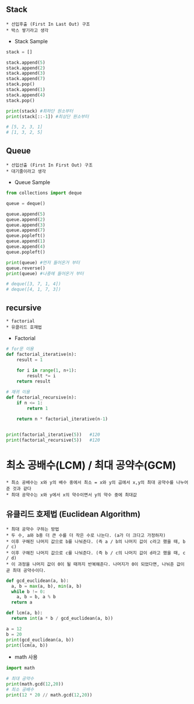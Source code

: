 ## Stack
    * 선입후출 (First In Last Out) 구조
    * 박스 쌓기라고 생각

* Stack Sample
~~~python
stack = []

stack.append(5)
stack.append(2)
stack.append(3)
stack.append(7)
stack.pop()
stack.append(1)
stack.append(4)
stack.pop()

print(stack) #최하단 원소부터
print(stack[::-1]) #최상단 원소부터

# [5, 2, 3, 1]
# [1, 3, 2, 5]
~~~

## Queue
    * 선입선출 (First In First Out) 구조
    * 대기줄이라고 생각

* Queue Sample

~~~python
from collections import deque

queue = deque()

queue.append(5)
queue.append(2)
queue.append(3)
queue.append(7)
queue.popleft()
queue.append(1)
queue.append(4)
queue.popleft()

print(queue) #먼저 들어온거 부터
queue.reverse()
print(queue) #나중에 들어온거 부터

# deque([3, 7, 1, 4])
# deque([4, 1, 7, 3])
~~~

## recursive
    * factorial
    * 유클리드 호재법

* Factorial

~~~python
# for문 이용
def factorial_iterative(n):
    result = 1
    
    for i in range(1, n+1):
        result *= i
    return result

# 재귀 이용
def factorial_recursive(n):
    if n <= 1:
        return 1
    
    return n * factorial_iterative(n-1)


print(factorial_iterative(5))   #120
print(factorial_recursive(5))   #120
~~~

# 최소 공배수(LCM) / 최대 공약수(GCM)
    * 최소 공배수는 x와 y의 배수 중에서 최소 = x와 y의 곱에서 x,y의 최대 공약수를 나누어준 것과 같다
    * 최대 공약수는 x와 y에서 x의 약수이면서 y의 약수 중에 최대값

## 유클리드 호제법 (Euclidean Algorithm) 
    * 최대 공약수 구하는 방법
    * 두 수, a와 b중 더 큰 수를 더 작은 수로 나눈다. (a가 더 크다고 가정하자)
    * 이후 구해진 나머지 값으로 b를 나눠준다. (즉 a / b의 나머지 값이 c라고 했을 때, b / c)
    * 이후 구해진 나머지 값으로 c를 나눠준다. (즉 b / c의 나머지 값이 d라고 했을 때, c / d)
    * 이 과정을 나머지 값이 0이 될 때까지 반복해준다. 나머지가 0이 되었다면, 나눠준 값이 곧 최대 공약수이다.

~~~python
def gcd_euclidean(a, b):
  a, b = max(a, b), min(a, b)
  while b != 0:
    a, b = b, a % b
  return a

def lcm(a, b):
  return int(a * b / gcd_euclidean(a, b))

a = 12
b = 20
print(gcd_euclidean(a, b))
print(lcm(a, b))
~~~

* math 사용
~~~python
import math

# 최대 공약수
print(math.gcd(12,20))
# 최소 공배수
print(12 * 20 // math.gcd(12,20))
~~~

